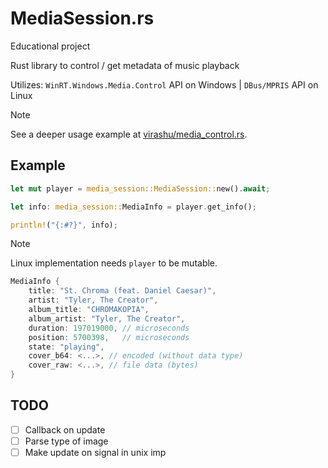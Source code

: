 # MediaSession.rs

Educational project

Rust library to control / get metadata of music playback

Utilizes: `WinRT.Windows.Media.Control` API on Windows | `DBus/MPRIS` API on Linux

> [!NOTE]
> See a deeper usage example at [virashu/media_control.rs](https://github.com/virashu/media_control.rs).

## Example

```rust
let mut player = media_session::MediaSession::new().await;

let info: media_session::MediaInfo = player.get_info();

println!("{:#?}", info);
```

> [!NOTE]
> Linux implementation needs `player` to be mutable.

```rust
MediaInfo {
    title: "St. Chroma (feat. Daniel Caesar)",
    artist: "Tyler, The Creator",
    album_title: "CHROMAKOPIA",
    album_artist: "Tyler, The Creator",
    duration: 197019000, // microseconds
    position: 5700398,   // microseconds
    state: "playing",
    cover_b64: <...>, // encoded (without data type)
    cover_raw: <...>, // file data (bytes)
}
```

## TODO

- [ ] Callback on update
- [ ] Parse type of image
- [ ] Make update on signal in unix imp
